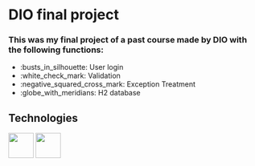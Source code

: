﻿# DIO final project

 ### This was my final project of a past course made by DIO with the following functions:

<div>
  <ul>
    
  <li> :busts_in_silhouette: User login </li>
  <li> :white_check_mark: Validation </li>
  <li> :negative_squared_cross_mark: Exception Treatment </li>
  <li> :globe_with_meridians: H2 database </li>
  
  </ul>
  </div>

  ## Technologies

  <div>

  <img width="50" height="50" src="https://cdn.jsdelivr.net/gh/devicons/devicon@latest/icons/kotlin/kotlin-original.svg" />
  <img width="50" height="50" src="https://cdn.jsdelivr.net/gh/devicons/devicon@latest/icons/spring/spring-original.svg" />

  </div>
